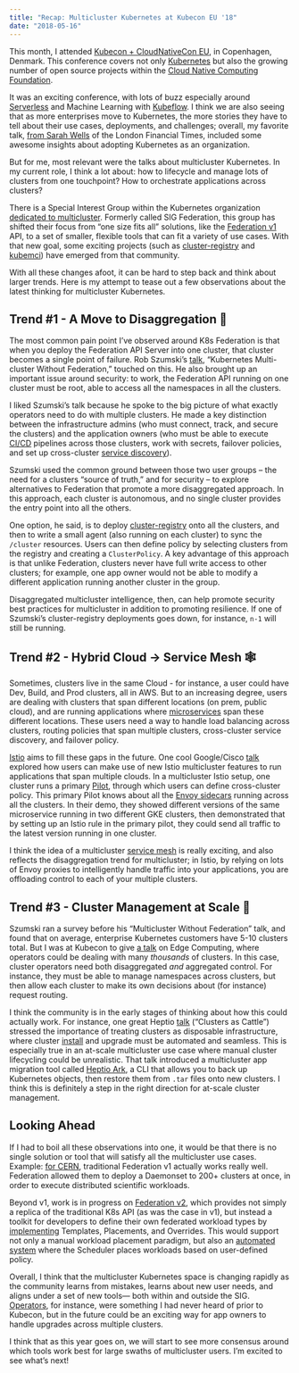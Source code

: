 ```yaml
---
title: "Recap: Multicluster Kubernetes at Kubecon EU '18"
date: "2018-05-16"
---
```


This month, I attended [Kubecon + CloudNativeCon EU](https://events.linuxfoundation.org/events/kubecon-cloudnativecon-europe-2018/), in Copenhagen, Denmark. This conference covers not only [Kubernetes](https://kubernetes.io/) but also the growing number of open source projects within the [Cloud Native Computing Foundation](https://www.cncf.io/projects/).

It was an exciting conference, with lots of buzz especially around [Serverless](https://www.youtube.com/watch?v=_1-5YFfJCqM&index=216&list=PLj6h78yzYM2N8GdbjmhVU65KYm_68qBmo&t=0s) and Machine Learning with [Kubeflow](https://www.youtube.com/watch?v=I6iMznIYwM8). I think we are also seeing that as more enterprises move to Kubernetes, the more stories they have to tell about their use cases, deployments, and challenges; overall, my favorite talk, [from Sarah Wells](https://www.youtube.com/watch?v=H06qrNmGqyE&t=0s&index=144&list=PLj6h78yzYM2N8GdbjmhVU65KYm_68qBmo) of the London Financial Times, included some awesome insights about adopting Kubernetes as an organization.

But for me, most relevant were the talks about multicluster Kubernetes. In my current role, I think a lot about: how to lifecycle and manage lots of clusters from one touchpoint? How to orchestrate applications across clusters?

There is a Special Interest Group within the Kubernetes organization [dedicated to multicluster](https://github.com/kubernetes/community/blob/master/sig-multicluster/README.md). Formerly called SIG Federation, this group has shifted their focus from “one size fits all” solutions, like the [Federation v1](https://kubernetes.io/docs/concepts/cluster-administration/federation/) API, to a set of smaller, flexible tools that can fit a variety of use cases. With that new goal, some exciting projects (such as [cluster-registry](https://github.com/kubernetes/cluster-registry) and [kubemci](https://github.com/GoogleCloudPlatform/k8s-multicluster-ingress)) have emerged from that community.

With all these changes afoot, it can be hard to step back and think about larger trends. Here is my attempt to tease out a few observations about the latest thinking for multicluster Kubernetes.

## Trend #1 - A Move to Disaggregation 🌌

The most common pain point I’ve observed around K8s Federation is that when you deploy the Federation API Server into one cluster, that cluster becomes a single point of failure. Rob Szumski’s [talk](https://www.youtube.com/watch?v=zVOIk7nO_ts), “Kubernetes Multi-cluster Without Federation,” touched on this. He also brought up an important issue around security: to work, the Federation API running on one cluster must be root, able to access all the namespaces in all the clusters.

I liked Szumski’s talk because he spoke to the big picture of what exactly operators need to do with multiple clusters. He made a key distinction between the infrastructure admins (who must connect, track, and secure the clusters) and the application owners (who must be able to execute [CI/CD](https://www.atlassian.com/continuous-delivery/ci-vs-ci-vs-cd) pipelines across those clusters, work with secrets, failover policies, and set up cross-cluster [service discovery](https://www.datawire.io/guide/traffic/service-discovery-microservices/)).

Szumski used the common ground between those two user groups – the need for a clusters “source of truth,” and for security – to explore alternatives to Federation that promote a more disaggregated approach. In this approach, each cluster is autonomous, and no single cluster provides the entry point into all the others.

One option, he said, is to deploy [cluster-registry](https://github.com/kubernetes/cluster-registry) onto all the clusters, and then to write a small agent (also running on each cluster) to sync the `/cluster` resources. Users can then define policy by selecting clusters from the registry and creating a `ClusterPolicy`. A key advantage of this approach is that unlike Federation, clusters never have full write access to other clusters; for example, one app owner would not be able to modify a different application running another cluster in the group.

Disaggregated multicluster intelligence, then, can help promote security best practices for multicluster in addition to promoting resilience. If one of Szumski’s cluster-registry deployments goes down, for instance, `n-1` will still be running.

## Trend #2 - Hybrid Cloud -> Service Mesh 🕸

Sometimes, clusters live in the same Cloud - for instance, a user could have Dev, Build, and Prod clusters, all in AWS. But to an increasing degree, users are dealing with clusters that span different locations (on prem, public cloud), and are running applications where [microservices](https://en.wikipedia.org/wiki/Microservices) span these different locations. These users need a way to handle load balancing across clusters, routing policies that span multiple clusters, cross-cluster service discovery, and failover policy.

[Istio](https://istio.io/) aims to fill these gaps in the future. One cool Google/Cisco [talk](https://www.youtube.com/watch?v=bLJL53UIcqI) explored how users can make use of new Istio multicluster features to run applications that span multiple clouds. In a multicluster Istio setup, one cluster runs a primary [Pilot](https://istio.io/docs/concepts/what-is-istio/overview.html#pilot), through which users can define cross-cluster policy. This primary Pilot knows about all the [Envoy sidecars](https://istio.io/docs/concepts/what-is-istio/overview.html#envoy) running across all the clusters. In their demo, they showed different versions of the same microservice running in two different GKE clusters, then demonstrated that by setting up an Istio rule in the primary pilot, they could send all traffic to the latest version running in one cluster.

I think the idea of a multicluster [service mesh](https://thenewstack.io/history-service-mesh/) is really exciting, and also reflects the disaggregation trend for multicluster; in Istio, by relying on lots of Envoy proxies to intelligently handle traffic into your applications, you are offloading control to each of your multiple clusters.

## Trend #3 - Cluster Management at Scale 🔁

Szumski ran a survey before his “Multicluster Without Federation” talk, and found that on average, enterprise Kubernetes customers have 5-10 clusters total. But I was at Kubecon to give [a talk](https://www.youtube.com/watch?v=UR8N6mIAFlM) on Edge Computing, where operators could be dealing with many _thousands_ of clusters. In this case, cluster operators need both disaggregated _and_ aggregated control. For instance, they must be able to manage namespaces across clusters, but then allow each cluster to make its own decisions about (for instance) request routing.

I think the community is in the early stages of thinking about how this could actually work. For instance, one great Heptio [talk](https://www.youtube.com/watch?v=5kMz2oJgV0A) (“Clusters as Cattle”) stressed the importance of treating clusters as disposable infrastructure, where cluster [install](https://kubernetes.io/docs/setup/independent/create-cluster-kubeadm/) and upgrade must be automated and seamless. This is especially true in an at-scale multicluster use case where manual cluster lifecycling could be unrealistic. That talk introduced a multicluster app migration tool called [Heptio Ark](https://github.com/heptio/ark), a CLI that allows you to back up Kubernetes objects, then restore them from `.tar` files onto new clusters. I think this is definitely a step in the right direction for at-scale cluster management.

## Looking Ahead

If I had to boil all these observations into one, it would be that there is no single solution or tool that will satisfy all the multicluster use cases. Example: [for CERN](https://www.youtube.com/watch?v=2PRGUOxL36M&t=0s&index=75&list=PLj6h78yzYM2N8GdbjmhVU65KYm_68qBmo), traditional Federation v1 actually works really well. Federation allowed them to deploy a Daemonset to 200+ clusters at once, in order to execute distributed scientific workloads.

Beyond v1, work is in progress on [Federation v2](https://github.com/kubernetes-sigs/federation-v2), which provides not simply a replica of the traditional K8s API (as was the case in v1), but instead a toolkit for developers to define their own federated workload types by [implementing](https://github.com/kubernetes-sigs/federation-v2#concepts) Templates, Placements, and Overrides. This would support not only a manual workload placement paradigm, but also an [automated system](https://docs.google.com/document/d/1ihWETo-zE8U_QNuzw5ECxOWX0Df_2BVfO3lC4OesKRQ/edit#heading=h.cjzhckjkyyjf) where the Scheduler places workloads based on user-defined policy.

Overall, I think that the multicluster Kubernetes space is changing rapidly as the community learns from mistakes, learns about new user needs, and aligns under a set of new tools— both within and outside the SIG. [Operators](https://coreos.com/operators/), for instance, were something I had never heard of prior to Kubecon, but in the future could be an exciting way for app owners to handle upgrades across multiple clusters.

I think that as this year goes on, we will start to see more consensus around which tools
work best for large swaths of multicluster users. I’m excited to see what’s next!
